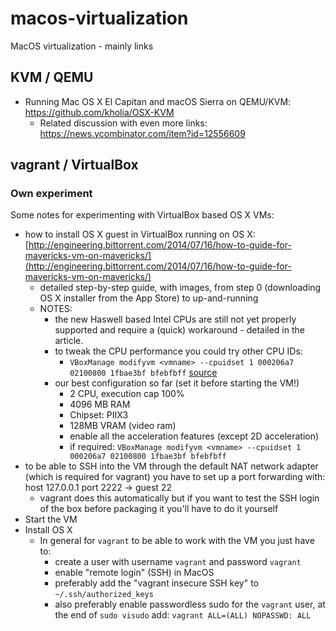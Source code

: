 # macos-virtualization

MacOS virtualization - mainly links

## KVM / QEMU

- Running Mac OS X El Capitan and macOS Sierra on QEMU/KVM: https://github.com/kholia/OSX-KVM
    - Related discussion with even more links: https://news.ycombinator.com/item?id=12556609

## vagrant / VirtualBox

### Own experiment

Some notes for experimenting with VirtualBox based OS X VMs:

* how to install OS X guest in VirtualBox running on OS X: [http://engineering.bittorrent.com/2014/07/16/how-to-guide-for-mavericks-vm-on-mavericks/](http://engineering.bittorrent.com/2014/07/16/how-to-guide-for-mavericks-vm-on-mavericks/)
  * detailed step-by-step guide, with images, from step 0 (downloading OS X installer from the App Store) to up-and-running
  * NOTES:
    * the new Haswell based Intel CPUs are still not yet properly supported
    and require a (quick) workaround - detailed in the article.
    * to tweak the CPU performance you could try other CPU IDs:
      * `VBoxManage modifyvm <vmname> --cpuidset 1 000206a7 02100800 1fbae3bf bfebfbff` [source](https://www.virtualbox.org/ticket/12802)
    * our best configuration so far (set it before starting the VM!)
      * 2 CPU, execution cap 100%
      * 4096 MB RAM
      * Chipset: PIIX3
      * 128MB VRAM (video ram)
      * enable all the acceleration features (except 2D acceleration)
      * if required: `VBoxManage modifyvm <vmname> --cpuidset 1 000206a7 02100800 1fbae3bf bfebfbff`
* to be able to SSH into the VM through the default NAT network adapter
  (which is required for vagrant) you have to set up a port forwarding
  with: host 127.0.0.1 port 2222 -> guest 22
    * vagrant does this automatically but if you want to test
      the SSH login of the box before packaging it you'll have to
      do it yourself
* Start the VM
* Install OS X
    * In general for `vagrant` to be able to work with the VM you just have to:
        * create a user with username `vagrant` and password `vagrant`
        * enable "remote login" (SSH) in MacOS
        * preferably add the "vagrant insecure SSH key" to `~/.ssh/authorized_keys`
        * also preferably enable passwordless sudo for the `vagrant` user, at the end of `sudo visudo` add: `vagrant ALL=(ALL) NOPASSWD: ALL`
